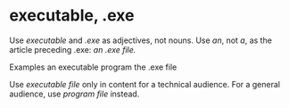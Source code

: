 # executable, .exe

Use *executable* and *.exe* as adjectives, not nouns. Use *an*, not *a*, as the article preceding .exe: *an .exe file.*

Examples
an executable program 
the .exe file

Use *executable file* only in content for a technical audience. For a general audience, use *program file* instead. 
